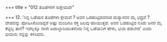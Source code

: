 +++
title = "012 ತೊಡೆಗಳಿಗೆ ಸುಕ್ಷೇಮವೇ"

+++
12. 'ನಿನ್ನ ಒಡೆಯನ ತೊಡೆಗಳು ಕ್ಷೇಮವೆ ? ಅವನ ಒಡಹುಟ್ಟಿದವನಾದ ದುಶ್ಯಾಸನನ ಮೈ ಭದ್ರವೆ ? ದೇಹವನ್ನು ಪೋಷಿಸಿಕೊಂಡಿದ್ದರೆ ಅಷ್ಟು ಮಂದಿಗೂ ರಕ್ತ ಜಲವು ಹರಿಯುತ್ತದೆ. ಅವನ ಒಡಹುಟ್ಟಿದ ನೂರು ಜನರ ಮೈ ಕೆಟ್ಟಿಲ್ಲ ತಾನೆ?  ಇವೆಲ್ಲಕ್ಕೂ ನಾನೇ ಜವಾಬ್ದಾರಿಯುತನೆಂದು ನಿನ್ನ ಒಡೆಯನಿಗೆ ಹೇಳು, ಭಯ ಪಡಬೇಡ' ಎಂದು ಭೀಮನು ನನ್ನನ್ನು ಕಳಿಸಿದನು.